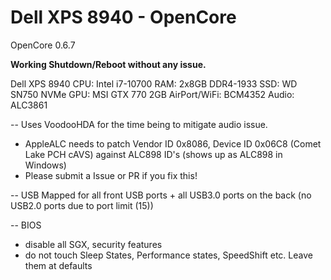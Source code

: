 # Dell XPS 8940 - OpenCore

OpenCore 0.6.7

**Working Shutdown/Reboot without any issue.**

Dell XPS 8940
CPU: Intel i7-10700
RAM: 2x8GB DDR4-1933
SSD: WD SN750 NVMe
GPU: MSI GTX 770 2GB
AirPort/WiFi: BCM4352
Audio: ALC3861

--
Uses VoodooHDA for the time being to mitigate audio issue. 
  - AppleALC needs to patch Vendor ID 0x8086, Device ID 0x06C8 (Comet Lake PCH cAVS) against ALC898 ID's (shows up as ALC898 in Windows)
  - Please submit a Issue or PR if you fix this!

--
USB Mapped for all front USB ports + all USB3.0 ports on the back (no USB2.0 ports due to port limit (15))


--
BIOS
  - disable all SGX, security features
  - do not touch Sleep States, Performance states, SpeedShift etc. Leave them at defaults
